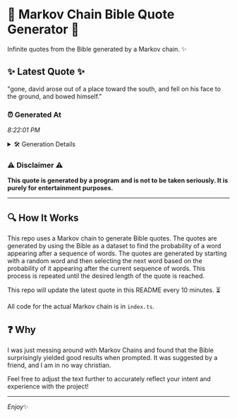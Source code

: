 # 📖 Markov Chain Bible Quote Generator 📖

Infinite quotes from the Bible generated by a Markov chain. ✨

## ✨ Latest Quote ✨
"gone, david arose out of a place toward the south, and fell on his face to the ground, and bowed himself."

### ⏰ Generated At
*8:22:01 PM*

<details>
    <summary>🛠️ Generation Details</summary>
    <p>
        <strong>🌱 Seed:</strong> gone,<br>
        <strong>🔄 Iterations:</strong> 20<br>
        <strong>📜 Context History:</strong><br>[ gone, ]: david<br>[ gone,, david ]: arose<br>[ gone,, david, arose ]: out<br>[ gone,, david, arose, out ]: of<br>[ gone,, david, arose, out, of ]: a<br>[ gone,, david, arose, out, of, a ]: place<br>[ david, arose, out, of, a, place ]: toward<br>[ arose, out, of, a, place, toward ]: the<br>[ out, of, a, place, toward, the ]: south,<br>[ of, a, place, toward, the, south, ]: and<br>[ a, place, toward, the, south,, and ]: fell<br>[ place, toward, the, south,, and, fell ]: on<br>[ toward, the, south,, and, fell, on ]: his<br>[ the, south,, and, fell, on, his ]: face<br>[ south,, and, fell, on, his, face ]: to<br>[ and, fell, on, his, face, to ]: the<br>[ fell, on, his, face, to, the ]: ground,<br>[ on, his, face, to, the, ground, ]: and<br>[ his, face, to, the, ground,, and ]: bowed<br>[ face, to, the, ground,, and, bowed ]: himself.<br>
    </p>
</details>

### ⚠️ Disclaimer ⚠️
**This quote is generated by a program and is not to be taken seriously. It is purely for entertainment purposes.**

---

## 🔍 How It Works

This repo uses a Markov chain to generate Bible quotes. The quotes are generated by using the Bible as a dataset to find the probability of a word appearing after a sequence of words. The quotes are generated by starting with a random word and then selecting the next word based on the probability of it appearing after the current sequence of words. This process is repeated until the desired length of the quote is reached.

This repo will update the latest quote in this README every 10 minutes. ⏳

All code for the actual Markov chain is in `index.ts`.

## ❓ Why

I was just messing around with Markov Chains and found that the Bible surprisingly yielded good results when prompted. 
It was suggested by a friend, and I am in no way christian.

Feel free to adjust the text further to accurately reflect your intent and experience with the project!

---

*Enjoy*✨
